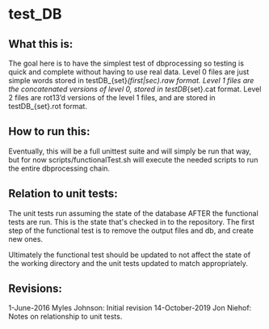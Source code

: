test_DB
=======

What this is:
-------------
The goal here is to have the simplest test of dbprocessing so testing is quick
and complete without having to use real data. Level 0 files are just simple
words stored in testDB_{set}_(first|sec).raw format. Level 1 files are the
concatenated versions of level 0, stored in testDB_{set}.cat format. Level 2
files are rot13’d versions of the level 1 files, and are stored in
testDB_{set}.rot format.


How to run this:
----------------
Eventually, this will be a full unittest suite and will simply be run that way,
but for now scripts/functionalTest.sh will execute the needed scripts to run the
entire dbprocessing chain.

Relation to unit tests:
-----------------------
The unit tests run assuming the state of the database AFTER the functional
tests are run. This is the state that's checked in to the repository. The
first step of the functional test is to remove the output files and db, and
create new ones.

Ultimately the functional test should be updated to not affect the state of
the working directory and the unit tests updated to match appropriately.


Revisions:
----------
1-June-2016 Myles Johnson: Initial revision
14-October-2019 Jon Niehof: Notes on relationship to unit tests.
